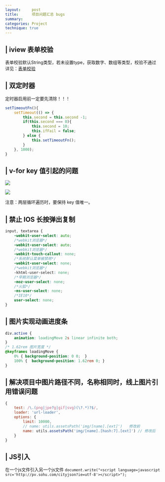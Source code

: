 ```yaml
---
layout:     post
title:      项目问题汇总 bugs
summary:
categories: Project
technique: true
---
```


## | iview 表单校验

表单校验默认String类型，若未设置type，获取数字、数组等类型，校验不通过
详见：[表单校验](https://github.com/yiminghe/async-validator)

## | 双定时器

定时器启用前一定要先清除！！！

```javascript
setTimeoutFn(){
    setTimeout(() => {
        this.second = this.second -1;
        if(this.second === 0){
            this.second = 10;
            this.ifFail = false;
        } else {
            this.setTimeoutFn();
        }
    }, 1000);
}
```

## | v-for key 值引起的问题

![](https://raw.githubusercontent.com/Selenamona/Selenamona.github.io/master/assets/images/bug1.jpg)

![](https://raw.githubusercontent.com/Selenamona/Selenamona.github.io/master/assets/images/bug2.jpg)

注意：两层循环遍历时，要保持 key 值唯一。


## | 禁止 IOS 长按弹出复制

```css
input, textarea {
    -webkit-user-select: auto;
    /*webkit浏览器*/
    -webkit-user-select: auto;
    /*webkit浏览器*/
    -webkit-touch-callout: none;
    /*系统默认菜单被禁用*/
    -webkit-user-select: none;
    /*webkit浏览器*/
    -khtml-user-select: none;
    /*早期浏览器*/
    -moz-user-select: none;
    /*火狐*/
    -ms-user-select: none;
    /*IE10*/
    user-select: none;
}
```

## | 图片实现动画进度条

```css
div.active {
    animation: loadingMove 2s linear infinite both;
}
/* 1.62rem 图片宽度 */
@keyframes loadingMove {
    0% { background-position: 0 0;  }
    100% {  background-position: 1.62rem 0; }
}
```

## | 解决项目中图片路径不同，名称相同时，线上图片引用错误问题

```javascript
{
    test: /\.(png|jpe?g|gif|svg)(\?.*)?$/,
    loader: 'url-loader',
    options: {
        limit: 10000,
        // name: utils.assetsPath('img/[name].[ext]')   修改前
        name: utils.assetsPath('img/[name].[hash:7].[ext]') // 修改后
    }
}
```


## | JS引入

在一个js文件引入另一个js文件
`document.write("<script language=javascript src='http://pv.sohu.com/cityjson?ie=utf-8'></script>");`






